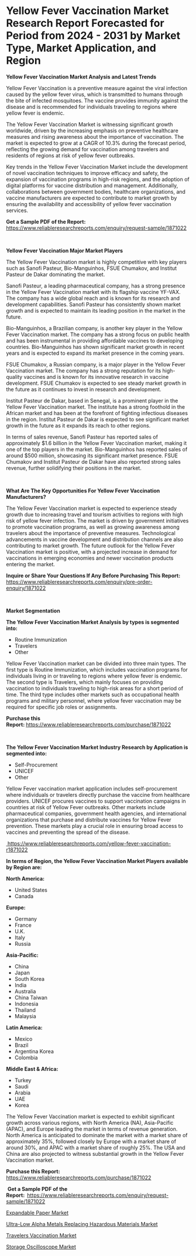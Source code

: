 <p><h1>Yellow Fever Vaccination Market Research Report Forecasted for Period from 2024 -  2031 by Market Type, Market Application, and Region</h1></p><p><strong>Yellow Fever Vaccination Market Analysis and Latest Trends</strong></p>
<p><p>Yellow Fever Vaccination is a preventive measure against the viral infection caused by the yellow fever virus, which is transmitted to humans through the bite of infected mosquitoes. The vaccine provides immunity against the disease and is recommended for individuals traveling to regions where yellow fever is endemic.</p><p>The Yellow Fever Vaccination Market is witnessing significant growth worldwide, driven by the increasing emphasis on preventive healthcare measures and rising awareness about the importance of vaccination. The market is expected to grow at a CAGR of 10.3% during the forecast period, reflecting the growing demand for vaccination among travelers and residents of regions at risk of yellow fever outbreaks.</p><p>Key trends in the Yellow Fever Vaccination Market include the development of novel vaccination techniques to improve efficacy and safety, the expansion of vaccination programs in high-risk regions, and the adoption of digital platforms for vaccine distribution and management. Additionally, collaborations between government bodies, healthcare organizations, and vaccine manufacturers are expected to contribute to market growth by ensuring the availability and accessibility of yellow fever vaccination services.</p></p>
<p><strong>Get a Sample PDF of the Report:&nbsp;</strong> <a href="https://www.reliableresearchreports.com/enquiry/request-sample/1871022">https://www.reliableresearchreports.com/enquiry/request-sample/1871022</a></p>
<p>&nbsp;</p>
<p><strong>Yellow Fever Vaccination Major Market Players</strong></p>
<p><p>The Yellow Fever Vaccination market is highly competitive with key players such as Sanofi Pasteur, Bio-Manguinhos, FSUE Chumakov, and Institut Pasteur de Dakar dominating the market. </p><p>Sanofi Pasteur, a leading pharmaceutical company, has a strong presence in the Yellow Fever Vaccination market with its flagship vaccine YF-VAX. The company has a wide global reach and is known for its research and development capabilities. Sanofi Pasteur has consistently shown market growth and is expected to maintain its leading position in the market in the future.</p><p>Bio-Manguinhos, a Brazilian company, is another key player in the Yellow Fever Vaccination market. The company has a strong focus on public health and has been instrumental in providing affordable vaccines to developing countries. Bio-Manguinhos has shown significant market growth in recent years and is expected to expand its market presence in the coming years.</p><p>FSUE Chumakov, a Russian company, is a major player in the Yellow Fever Vaccination market. The company has a strong reputation for its high-quality vaccines and is known for its innovative research in vaccine development. FSUE Chumakov is expected to see steady market growth in the future as it continues to invest in research and development.</p><p>Institut Pasteur de Dakar, based in Senegal, is a prominent player in the Yellow Fever Vaccination market. The institute has a strong foothold in the African market and has been at the forefront of fighting infectious diseases in the region. Institut Pasteur de Dakar is expected to see significant market growth in the future as it expands its reach to other regions.</p><p>In terms of sales revenue, Sanofi Pasteur has reported sales of approximately $1.6 billion in the Yellow Fever Vaccination market, making it one of the top players in the market. Bio-Manguinhos has reported sales of around $500 million, showcasing its significant market presence. FSUE Chumakov and Institut Pasteur de Dakar have also reported strong sales revenue, further solidifying their positions in the market.</p></p>
<p>&nbsp;</p>
<p><strong>What Are The Key Opportunities For Yellow Fever Vaccination Manufacturers?</strong></p>
<p><p>The Yellow Fever Vaccination market is expected to experience steady growth due to increasing travel and tourism activities to regions with high risk of yellow fever infection. The market is driven by government initiatives to promote vaccination programs, as well as growing awareness among travelers about the importance of preventive measures. Technological advancements in vaccine development and distribution channels are also contributing to market growth. The future outlook for the Yellow Fever Vaccination market is positive, with a projected increase in demand for vaccinations in emerging economies and newer vaccination products entering the market.</p></p>
<p><strong>Inquire or Share Your Questions If Any Before Purchasing This Report:</strong> <a href="https://www.reliableresearchreports.com/enquiry/pre-order-enquiry/1871022">https://www.reliableresearchreports.com/enquiry/pre-order-enquiry/1871022</a></p>
<p>&nbsp;</p>
<p><strong>Market Segmentation</strong></p>
<p><strong>The Yellow Fever Vaccination Market Analysis by types is segmented into:</strong></p>
<p><ul><li>Routine Immunization</li><li>Travelers</li><li>Other</li></ul></p>
<p><p>Yellow Fever Vaccination market can be divided into three main types. The first type is Routine Immunization, which includes vaccination programs for individuals living in or traveling to regions where yellow fever is endemic. The second type is Travelers, which mainly focuses on providing vaccination to individuals traveling to high-risk areas for a short period of time. The third type includes other markets such as occupational health programs and military personnel, where yellow fever vaccination may be required for specific job roles or assignments.</p></p>
<p><strong>Purchase this Report:&nbsp;</strong><a href="https://www.reliableresearchreports.com/purchase/1871022">https://www.reliableresearchreports.com/purchase/1871022</a></p>
<p>&nbsp;</p>
<p><strong>The Yellow Fever Vaccination Market Industry Research by Application is segmented into:</strong></p>
<p><ul><li>Self-Procurement</li><li>UNICEF</li><li>Other</li></ul></p>
<p><p>Yellow Fever vaccination market application includes self-procurement where individuals or travelers directly purchase the vaccine from healthcare providers. UNICEF procures vaccines to support vaccination campaigns in countries at risk of Yellow Fever outbreaks. Other markets include pharmaceutical companies, government health agencies, and international organizations that purchase and distribute vaccines for Yellow Fever prevention. These markets play a crucial role in ensuring broad access to vaccines and preventing the spread of the disease.</p></p>
<p><a href="https://www.reliableresearchreports.com/yellow-fever-vaccination-r1871022">&nbsp;https://www.reliableresearchreports.com/yellow-fever-vaccination-r1871022</a></p>
<p><strong>In terms of Region, the Yellow Fever Vaccination Market Players available by Region are:</strong></p>
<p>
    <p> <strong> North America: </strong>
        <ul>
            <li>United States</li>
            <li>Canada</li>
        </ul>
        </p> 
    <p> <strong> Europe: </strong>
        <ul>
            <li>Germany</li>
            <li>France</li>
            <li>U.K.</li>
            <li>Italy</li>
            <li>Russia</li>
        </ul>
        </p> 
    <p> <strong> Asia-Pacific: </strong>
        <ul>
            <li>China</li>
            <li>Japan</li>
            <li>South Korea</li>
            <li>India</li>
            <li>Australia</li>
            <li>China Taiwan</li>
            <li>Indonesia</li>
            <li>Thailand</li>
            <li>Malaysia</li>
        </ul>
        </p> 
    <p> <strong> Latin America: </strong>
        <ul>
            <li>Mexico</li>
            <li>Brazil</li>
            <li>Argentina Korea</li>
            <li>Colombia</li>
        </ul>
        </p> 
    <p> <strong> Middle East & Africa: </strong>
        <ul>
            <li>Turkey</li>
            <li>Saudi</li>
            <li>Arabia</li>
            <li>UAE</li>
            <li>Korea</li>
        </ul>
    </p>
    </p>
<p><p>The Yellow Fever Vaccination market is expected to exhibit significant growth across various regions, with North America (NA), Asia-Pacific (APAC), and Europe leading the market in terms of revenue generation. North America is anticipated to dominate the market with a market share of approximately 35%, followed closely by Europe with a market share of around 30%, and APAC with a market share of roughly 25%. The USA and China are also projected to witness substantial growth in the Yellow Fever Vaccination market.</p></p>
<p><strong>Purchase this Report: </strong><a href="https://www.reliableresearchreports.com/purchase/1871022">https://www.reliableresearchreports.com/purchase/1871022</a></p>
<p>&nbsp;<strong>Get a Sample PDF of the Report:&nbsp;&nbsp;</strong><a href="https://www.reliableresearchreports.com/enquiry/request-sample/1871022">https://www.reliableresearchreports.com/enquiry/request-sample/1871022</a></p>
<p><strong></strong></p>
<p><p><a href="https://www.linkedin.com/pulse/insights-expandable-paper-market-size-analysing-share-trends-growth-mf94e">Expandable Paper Market</a></p><p><a href="https://issuu.com/reportprime-2/docs/ultra-low-alpha-metals-replacing-hazardous-materia">Ultra-Low Alpha Metals Replacing Hazardous Materials Market</a></p><p><a href="https://github.com/LitzyGulgowski2023/Market-Research-Report-List-1/blob/main/travelers-vaccination-market.md">Travelers Vaccination Market</a></p><p><a href="https://www.linkedin.com/pulse/storage-oscilloscope-market-size-cagr-trends-2024-2030-marketixir-fhmff">Storage Oscilloscope Market</a></p></p>